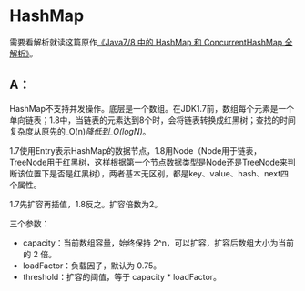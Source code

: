 # HashMap

需要看解析就读这篇原作[《Java7/8 中的 HashMap 和 ConcurrentHashMap 全解析》](https://javadoop.com/post/hashmap)。

## A：

HashMap不支持并发操作。底层是一个数组。在JDK1.7前，数组每个元素是一个单向链表；1.8中，当链表的元素达到8个时，会将链表转换成红黑树；查找的时间复杂度从原先的_O\(n\)_降低到_O\(logN\)_。

1.7使用Entry表示HashMap的数据节点，1.8用Node（Node用于链表，TreeNode用于红黑树，这样根据第一个节点数据类型是Node还是TreeNode来判断该位置下是否是红黑树），两者基本无区别，都是key、value、hash、next四个属性。

1.7先扩容再插值，1.8反之。扩容倍数为2。

三个参数：

* capacity：当前数组容量，始终保持 2^n，可以扩容，扩容后数组大小为当前的 2 倍。
* loadFactor：负载因子，默认为 0.75。
* threshold：扩容的阈值，等于 capacity \* loadFactor。


